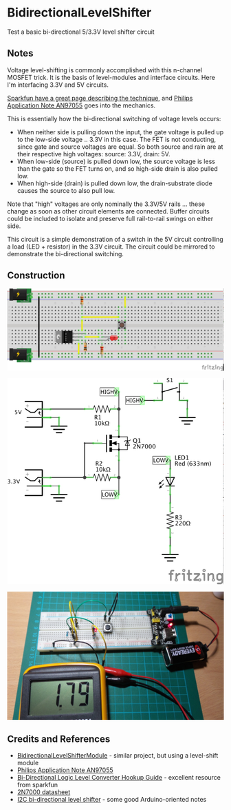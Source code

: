 # BidirectionalLevelShifter

Test a basic bi-directional 5/3.3V level shifter circuit

## Notes

Voltage level-shifting is commonly accomplished with this n-channel MOSFET trick.
It is the basis of level-modules and interface circuits. Here I'm interfacing 3.3V and 5V circuits.

[Sparkfun have a great page describing the technique](https://learn.sparkfun.com/tutorials/bi-directional-logic-level-converter-hookup-guide), and [Philips Application Note AN97055](http://cdn.sparkfun.com/tutorialimages/BD-LogicLevelConverter/an97055.pdf)
goes into the mechanics.

This is essentially how the bi-directional switching of voltage levels occurs:
* When neither side is pulling down the input, the gate voltage is pulled up to the low-side voltage .. 3.3V in this case. The FET is not conducting, since gate and source voltages are equal. So both source and rain are at their respective high voltages: source: 3.3V, drain: 5V.
* When low-side (source) is pulled down low, the source voltage is less than the gate so the FET turns on, and so high-side drain is also pulled low.
* When high-side (drain) is pulled down low, the drain-substrate diode causes the source to also pull low.

Note that "high" voltages are only nominally the 3.3V/5V rails ... these change as soon as other circuit elements are connected. Buffer circuits could be included to isolate and preserve full rail-to-rail swings on either side.

This circuit is a simple demonstration of a switch in the 5V circuit controlling a load (LED + resistor) in the 3.3V circuit. The circuit could be mirrored to demonstrate the bi-directional switching.

## Construction

![Breadboard](./assets/BidirectionalLevelShifter_bb.jpg?raw=true)

![The Schematic](./assets/BidirectionalLevelShifter_schematic.jpg?raw=true)

![The Build](./assets/BidirectionalLevelShifter_build.jpg?raw=true)

## Credits and References
* [BidirectionalLevelShifterModule](../BidirectionalLevelShifterModule) - similar project, but using a level-shift module
* [Philips Application Note AN97055](http://cdn.sparkfun.com/tutorialimages/BD-LogicLevelConverter/an97055.pdf)
* [Bi-Directional Logic Level Converter Hookup Guide](https://learn.sparkfun.com/tutorials/bi-directional-logic-level-converter-hookup-guide) - excellent resource from sparkfun
* [2N7000 datasheet](http://www.futurlec.com/Transistors/2N7000.shtml)
* [I2C bi-directional level shifter](http://playground.arduino.cc/Main/I2CBi-directionalLevelShifter) - some good Arduino-oriented notes
